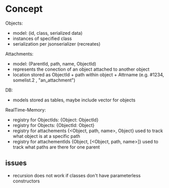 # Concept

Objects:

- model: (id, class, serialized data)
- instances of specified class
- serialization per jsonserializer (recreates)

Attachments:

- model: (ParentId, path, name, ObjectId)
- represents the conection of an object attached to another object
- location stored as ObjectId + path within object + Attrname (e.g. #1234, somelist.2 , "an_attachment")

DB:

- models stored as tables, maybe include vector for objects

RealTime-Memory:

- registry for ObjectIds: {Object: ObjectId}
- registry for Objects: {ObjectId: Object}
- registry for attachements {<Object, path, name>, Object} used to track what object is at a specific path
- registry for attachementIds {Object, [<Object, path, name>]} used to track what paths are there for one parent

## issues

- recursion does not work if classes don't have parameterless constructors

